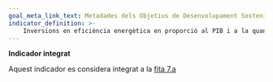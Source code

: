 ```yaml
---
goal_meta_link_text: Metadades dels Objetius de Desenvolupament Sostenible de les Nacions Unides (pdf 894kB)
indicator_definition: >- 
    Inversions en eficiència energètica en proporció al PIB i a la quantia de la inversió estrangera directa en transferències financeres destinades a infraestructura i tecnologia per a serveis de desenvolupament sostenible
---
```

**Indicador integrat**

Aquest indicador es considera integrat a la [fita 7.a](/7)